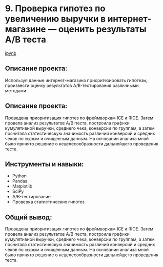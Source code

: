 # 9. Проверка гипотез по увеличению выручки в интернет-магазине — оценить результаты A/B теста
[ipynb](https://github.com/AmestOsipyan/Portfolio_Data-Analytics/blob/main/9.%20A-B%20tests%20for%20online%20store/P9_AB%20Tests%20for%20OnlineStore.ipynb)


## Описание проекта:
Используя данные интернет-магазина приоритезировать гипотезы, произвести оценку результатов A/B-тестирования различными методами

## Описание проекта:
Проведена приоритизация гипотез по фреймворкам ICE и RICE. Затем провела анализ
результатов A/B-теста, построила графики кумулятивной выручки, среднего чека,
конверсии по группам, а затем посчитала статистическую значимость различий конверсий
и средних чеков по сырым и очищенным данным. На основании анализа мной было
принято решение о нецелесообразности дальнейшего проведения теста.

## Инструменты и навыки:
- Python
- Pandas
- Matplotlib
- SciPy
- A/B-тестирование
- Проверка статистических гипотез

## Общий вывод:
Проведена приоритизация гипотез по фреймворкам ICE и RICE. Затем провела анализ результатов A/B-теста, построила графики кумулятивной выручки, среднего чека, конверсии по группам, а затем посчитала статистическую значимость различий конверсий и средних чеков по сырым и очищенным данным. На основании анализа мной было принято решение о нецелесообразности дальнейшего проведения теста.
